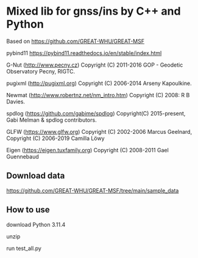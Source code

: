 # Mixed lib for gnss/ins by C++ and Python

Based on https://github.com/GREAT-WHU/GREAT-MSF

pybind11 https://pybind11.readthedocs.io/en/stable/index.html

G-Nut (http://www.pecny.cz) Copyright (C) 2011-2016 GOP - Geodetic Observatory Pecny, RIGTC.

pugixml (http://pugixml.org) Copyright (C) 2006-2014 Arseny Kapoulkine.

Newmat (http://www.robertnz.net/nm_intro.htm) Copyright (C) 2008: R B Davies.

spdlog (https://github.com/gabime/spdlog) Copyright(C) 2015-present, Gabi Melman & spdlog contributors.

GLFW (https://www.glfw.org) Copyright (C) 2002-2006 Marcus Geelnard, Copyright (C) 2006-2019 Camilla Löwy

Eigen (https://eigen.tuxfamily.org) Copyright (C) 2008-2011 Gael Guennebaud

## Download data

https://github.com/GREAT-WHU/GREAT-MSF/tree/main/sample_data

## How to use

download Python 3.11.4 

unzip 

run test_all.py
